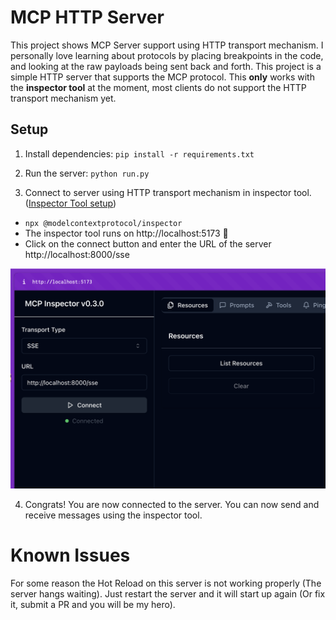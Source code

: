 # MCP HTTP Server

This project shows MCP Server support using HTTP transport mechanism. I personally love learning about protocols by placing breakpoints in the code, and looking at the raw payloads being sent back and forth.  This project is a simple HTTP server that supports the MCP protocol.  This **only** works with the **inspector tool** at the moment, most clients do not support the HTTP transport mechanism yet.

## Setup

1. Install dependencies:
`pip install -r requirements.txt`

2. Run the server:
`python run.py`

3. Connect to server using HTTP transport mechanism in inspector tool.  ([Inspector Tool setup](https://modelcontextprotocol.io/docs/tools/inspector))
- `npx @modelcontextprotocol/inspector`
- The inspector tool runs on http://localhost:5173 🚀
- Click on the connect button and enter the URL of the server http://localhost:8000/sse

![Inspector Tool](connect.png)

4. Congrats! You are now connected to the server.  You can now send and receive messages using the inspector tool.

# Known Issues
For some reason the Hot Reload on this server is not working properly (The server hangs waiting).  Just restart the server and it will start up again (Or fix it, submit a PR and you will be my hero).
